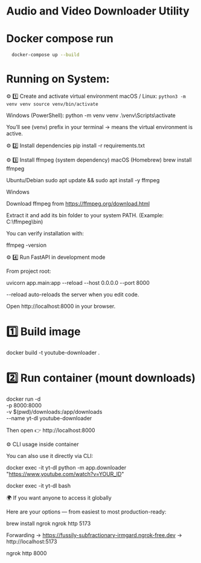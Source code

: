 # Audio and Video Downloader Utility



# Docker compose run
```sh
  docker-compose up --build
```




# Running on System:

⚙️ 1️⃣ Create and activate virtual environment
macOS / Linux:
    ```
        python3 -m venv venv
        source venv/bin/activate
    ```

Windows (PowerShell):
python -m venv venv
.\venv\Scripts\activate


You’ll see (venv) prefix in your terminal → means the virtual environment is active.

⚙️ 2️⃣ Install dependencies
pip install -r requirements.txt

⚙️ 3️⃣ Install ffmpeg (system dependency)
macOS (Homebrew)
brew install ffmpeg

Ubuntu/Debian
sudo apt update && sudo apt install -y ffmpeg

Windows

Download ffmpeg from https://ffmpeg.org/download.html

Extract it and add its bin folder to your system PATH.
(Example: C:\ffmpeg\bin)

You can verify installation with:

ffmpeg -version

⚙️ 4️⃣ Run FastAPI in development mode

From project root:

uvicorn app.main:app --reload --host 0.0.0.0 --port 8000


--reload auto-reloads the server when you edit code.

Open http://localhost:8000
 in your browser.


# 1️⃣ Build image
docker build -t youtube-downloader .

# 2️⃣ Run container (mount downloads)
docker run -d \
  -p 8000:8000 \
  -v $(pwd)/downloads:/app/downloads \
  --name yt-dl youtube-downloader


Then open 👉 http://localhost:8000

⚙️ CLI usage inside container

You can also use it directly via CLI:

docker exec -it yt-dl python -m app.downloader "https://www.youtube.com/watch?v=YOUR_ID"


docker exec -it yt-dl bash






🌍 If you want anyone to access it globally

Here are your options — from easiest to most production-ready:

brew install ngrok
ngrok http 5173


Forwarding → https://fussily-subfractionary-irmgard.ngrok-free.dev -> http://localhost:5173

ngrok http 8000
